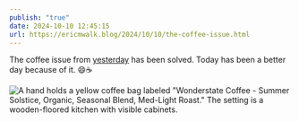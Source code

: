 ```yaml
---
publish: "true"
date: 2024-10-10 12:45:15
url: https://ericmwalk.blog/2024/10/10/the-coffee-issue.html
---
```


The coffee issue from [yesterday](https://walk.micro.blog/2024/10/09/how-did-i.html) has been solved. Today has been a better day because of it. 😄☕️

![A hand holds a yellow coffee bag labeled "Wonderstate Coffee - Summer Solstice, Organic, Seasonal Blend, Med-Light Roast." The setting is a wooden-floored kitchen with visible cabinets.](https://ericmwalk.blog/uploads/2024/img-0320.jpeg)